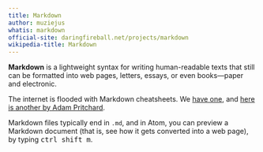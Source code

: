 ```yaml
---
title: Markdown
author: muziejus
whatis: markdown
official-site: daringfireball.net/projects/markdown
wikipedia-title: Markdown
---
```


**Markdown** is a lightweight syntax for writing human-readable texts that still
can be formatted into web pages, letters, essays, or even books—paper and
electronic.

The internet is flooded with Markdown cheatsheets. We [have
one](/cheatsheets/markdown), and [here is another by Adam
Pritchard](https://github.com/adam-p/markdown-here/wiki/Markdown-Cheatsheet).

Markdown files typically end in `.md`, and in Atom, you can preview a Markdown
document (that is, see how it gets converted into a web page), by typing
<kbd><kbd>ctrl</kbd> <kbd>shift</kbd> <kbd>m</kbd></kbd>.


